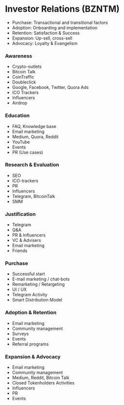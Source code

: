 # Investor Relations \(BZNTM\)



* Purchase: Transactional and transitional factors
* Adoption: Onboarding and implementation
* Retention: Satisfaction & Success
* Expansion: Up-sell, cross-sell
* Advocacy: Loyalty & Evangelism

### Awareness

* Crypto-outlets
* Bitcoin Talk
* CoinTraffic
* Doubleclick
* Google, Facebook, Twitter, Quora Ads
* ICO Trackers
* Influencers
* Airdrop

### Education

* FAQ, Knowledge base
* Email marketing
* Medium, Quora, Reddit
* YouTube
* Events
* PR \(Use cases\)

### Research & Evaluation

* SEO
* ICO-trackers
* PR
* Influencers
* Telegram, BitcoinTalk
* SMM

### Justification

* Telegram
* Q&A
* PR & Influencers
* VC & Advisers
* Email marketing
* Friends

### Purchase

* Successful start
* E-mail marketing / chat-bots
* Remarketing / Retargeting
* UI / UX
* Telegram Activity
* Smart Distribution Model

### Adoption & Retention

* Email marketing
* Community management
* Surveys
* Events
* Referral programs

### Expansion & Advocacy

* Email marketing
* Community management
* Medium, Reddit, Bitcoin Talk
* Closed Tokenholders Activities
* Influencers
* PR
* Events

